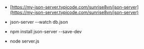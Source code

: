 - [https://my-json-server.typicode.com/sunrise8vn/json-server](https://my-json-server.typicode.com/sunrise8vn/json-server)

- json-server --watch db.json
- npm install json-server --save-dev
- node server.js
